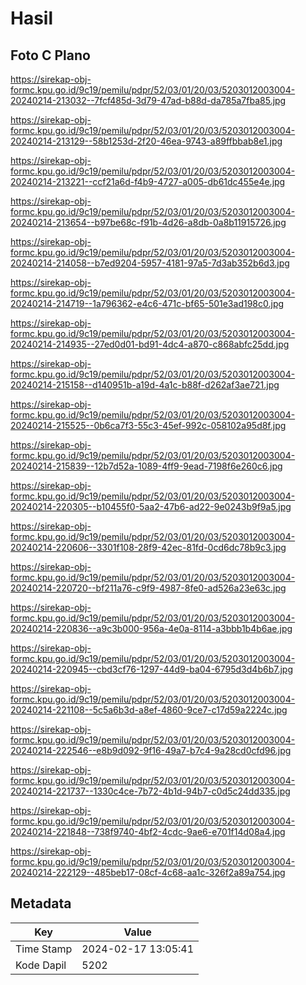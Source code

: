 # Hasil

## Foto C Plano

https://sirekap-obj-formc.kpu.go.id/9c19/pemilu/pdpr/52/03/01/20/03/5203012003004-20240214-213032--7fcf485d-3d79-47ad-b88d-da785a7fba85.jpg

https://sirekap-obj-formc.kpu.go.id/9c19/pemilu/pdpr/52/03/01/20/03/5203012003004-20240214-213129--58b1253d-2f20-46ea-9743-a89ffbbab8e1.jpg

https://sirekap-obj-formc.kpu.go.id/9c19/pemilu/pdpr/52/03/01/20/03/5203012003004-20240214-213221--ccf21a6d-f4b9-4727-a005-db61dc455e4e.jpg

https://sirekap-obj-formc.kpu.go.id/9c19/pemilu/pdpr/52/03/01/20/03/5203012003004-20240214-213654--b97be68c-f91b-4d26-a8db-0a8b11915726.jpg

https://sirekap-obj-formc.kpu.go.id/9c19/pemilu/pdpr/52/03/01/20/03/5203012003004-20240214-214058--b7ed9204-5957-4181-97a5-7d3ab352b6d3.jpg

https://sirekap-obj-formc.kpu.go.id/9c19/pemilu/pdpr/52/03/01/20/03/5203012003004-20240214-214719--1a796362-e4c6-471c-bf65-501e3ad198c0.jpg

https://sirekap-obj-formc.kpu.go.id/9c19/pemilu/pdpr/52/03/01/20/03/5203012003004-20240214-214935--27ed0d01-bd91-4dc4-a870-c868abfc25dd.jpg

https://sirekap-obj-formc.kpu.go.id/9c19/pemilu/pdpr/52/03/01/20/03/5203012003004-20240214-215158--d140951b-a19d-4a1c-b88f-d262af3ae721.jpg

https://sirekap-obj-formc.kpu.go.id/9c19/pemilu/pdpr/52/03/01/20/03/5203012003004-20240214-215525--0b6ca7f3-55c3-45ef-992c-058102a95d8f.jpg

https://sirekap-obj-formc.kpu.go.id/9c19/pemilu/pdpr/52/03/01/20/03/5203012003004-20240214-215839--12b7d52a-1089-4ff9-9ead-7198f6e260c6.jpg

https://sirekap-obj-formc.kpu.go.id/9c19/pemilu/pdpr/52/03/01/20/03/5203012003004-20240214-220305--b10455f0-5aa2-47b6-ad22-9e0243b9f9a5.jpg

https://sirekap-obj-formc.kpu.go.id/9c19/pemilu/pdpr/52/03/01/20/03/5203012003004-20240214-220606--3301f108-28f9-42ec-81fd-0cd6dc78b9c3.jpg

https://sirekap-obj-formc.kpu.go.id/9c19/pemilu/pdpr/52/03/01/20/03/5203012003004-20240214-220720--bf211a76-c9f9-4987-8fe0-ad526a23e63c.jpg

https://sirekap-obj-formc.kpu.go.id/9c19/pemilu/pdpr/52/03/01/20/03/5203012003004-20240214-220836--a9c3b000-956a-4e0a-8114-a3bbb1b4b6ae.jpg

https://sirekap-obj-formc.kpu.go.id/9c19/pemilu/pdpr/52/03/01/20/03/5203012003004-20240214-220945--cbd3cf76-1297-44d9-ba04-6795d3d4b6b7.jpg

https://sirekap-obj-formc.kpu.go.id/9c19/pemilu/pdpr/52/03/01/20/03/5203012003004-20240214-221108--5c5a6b3d-a8ef-4860-9ce7-c17d59a2224c.jpg

https://sirekap-obj-formc.kpu.go.id/9c19/pemilu/pdpr/52/03/01/20/03/5203012003004-20240214-222546--e8b9d092-9f16-49a7-b7c4-9a28cd0cfd96.jpg

https://sirekap-obj-formc.kpu.go.id/9c19/pemilu/pdpr/52/03/01/20/03/5203012003004-20240214-221737--1330c4ce-7b72-4b1d-94b7-c0d5c24dd335.jpg

https://sirekap-obj-formc.kpu.go.id/9c19/pemilu/pdpr/52/03/01/20/03/5203012003004-20240214-221848--738f9740-4bf2-4cdc-9ae6-e701f14d08a4.jpg

https://sirekap-obj-formc.kpu.go.id/9c19/pemilu/pdpr/52/03/01/20/03/5203012003004-20240214-222129--485beb17-08cf-4c68-aa1c-326f2a89a754.jpg


## Metadata

| Key        | Value               |
| ---------- | ------------------- |
| Time Stamp | 2024-02-17 13:05:41 |
| Kode Dapil | 5202                |



